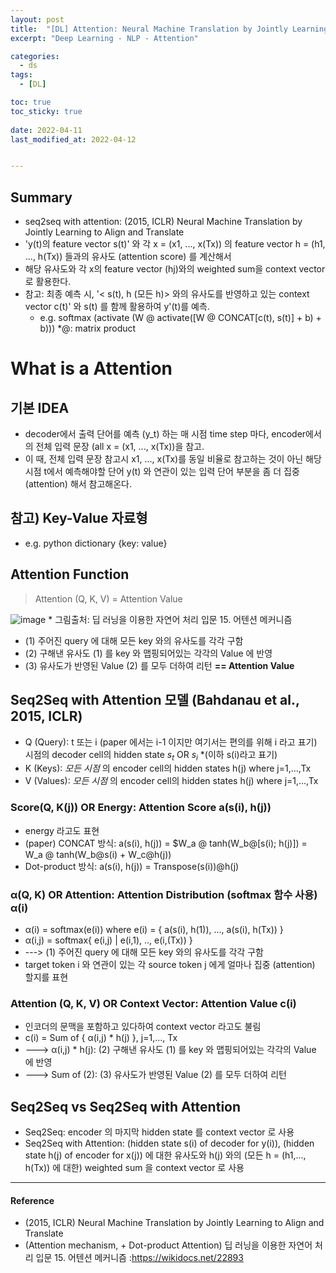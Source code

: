```yaml
---
layout: post
title:  "[DL] Attention: Neural Machine Translation by Jointly Learning to Align and Translate (ICLR, 2015)"
excerpt: "Deep Learning - NLP - Attention"

categories:
  - ds
tags:
  - [DL] 

toc: true
toc_sticky: true
 
date: 2022-04-11
last_modified_at: 2022-04-12


---
```


## Summary 
* seq2seq with attention: (2015, ICLR)  Neural Machine Translation by Jointly Learning to Align and Translate
* 'y(t)의 feature vector s(t)' 와 각 x = (x1, ..., x(Tx)) 의 feature vector h = (h1, ..., h(Tx)) 들과의 유사도 (attention score) 를 계산해서 
* 해당 유사도와 각 x의 feature vector (hj)와의 weighted sum을 context vector 로 활용한다.
* 참고: 최종 예측 시, '< s(t), h (모든 h)> 와의 유사도를 반영하고 있는 context vector c(t)' 와 s(t) 를 함께 활용하여 y'(t)를 예측. 
    * e.g. softmax (activate (W @ activate([W @ CONCAT[c(t), s(t)] + b) + b))) *@: matrix product

# What is a Attention
## 기본 IDEA
* decoder에서 출력 단어를 예측 (y_t) 하는 매 시점 time step 마다, encoder에서의 전체 입력 문장 (all x = (x1, ..., x(Tx))을 참고. 
* 이 때, 전체 입력 문장 참고시 x1, ..., x(Tx)를 동일 비율로 참고하는 것이 아닌 해당 시점 t에서 예측해야할 단어 y(t) 와 연관이 있는 입력 단어 부분을 좀 더 집중 (attention) 해서 참고해온다.

## 참고) Key-Value 자료형
* e.g. python dictionary {key: value}

## Attention Function
> Attention (Q, K, V) = Attention Value

![image](https://user-images.githubusercontent.com/98376833/162962704-aa92ba39-13f2-4579-8884-a70876d87296.png)
    * 그림출처: 딥 러닝을 이용한 자연어 처리 입문 15. 어텐션 메커니즘

* (1) 주어진 query 에 대해 모든 key 와의 유사도를 각각 구함
* (2) 구해낸 유사도 (1) 를 key 와 맵핑되어있는 각각의 Value 에 반영
* (3) 유사도가 반영된 Value (2) 를 모두 더하여 리턴 **== Attention Value**

## Seq2Seq with Attention 모델 (Bahdanau et al., 2015, ICLR) 
* Q (Query): t 또는 i (paper 에서는 i-1 이지만 여기서는 편의를 위해 i 라고 표기) 시점의 decoder cell의 hidden state $s_t$ OR $s_i$ *(이하 s(i)라고 표기)
* K (Keys): _모든 시점_ 의 encoder cell의 hidden states h(j) where j=1,...,Tx
* V (Values): _모든 시점_ 의 encoder cell의 hidden states h(j) where j=1,...,Tx

### Score(Q, K(j)) OR Energy: Attention Score a(s(i), h(j)) 
* energy 라고도 표현
* (paper) CONCAT 방식: a(s(i), h(j)) = $W_a @ tanh(W_b@[s(i); h(j)]) = W_a @ tanh(W_b@s(i) + W_c@h(j))
* Dot-product 방식: a(s(i), h(j)) = Transpose(s(i))@h(j) 

### α(Q, K) OR Attention: Attention Distribution (softmax 함수 사용) α(i)
* α(i) = softmax(e(i)) where e(i) = { a(s(i), h(1)), ..., a(s(i), h(Tx)) }
* α(i,j) = softmax{ e(i,j) | e(i,1), .., e(i,(Tx)) }
* ---> (1) 주어진 query 에 대해 모든 key 와의 유사도를 각각 구함
* target token i 와 연관이 있는 각 source token j 에게 얼마나 집중 (attention) 할지를 표현

### Attention (Q, K, V) OR Context Vector: Attention Value c(i)
* 인코더의 문맥을 포함하고 있다하여 context vector 라고도 불림
* c(i) = Sum of { α(i,j) * h(j) }, j=1,..., Tx
* --->  α(i,j) * h(j):  (2) 구해낸 유사도 (1) 를 key 와 맵핑되어있는 각각의 Value 에 반영
* ---> Sum of (2): (3) 유사도가 반영된 Value (2) 를 모두 더하여 리턴

## Seq2Seq vs Seq2Seq with Attention
* Seq2Seq: encoder 의 마지막 hidden state 를 context vector 로 사용
* Seq2Seq with Attention: (hidden state s(i) of decoder for y(i)), (hidden state h(j) of encoder for x(j)) 에 대한 유사도와 h(j) 와의 (모든 h = (h1,..., h(Tx)) 에 대한) weighted sum 을 context vector 로 사용

---
#### Reference
* (2015, ICLR)  Neural Machine Translation by Jointly Learning to Align and Translate
* (Attention mechanism, + Dot-product Attention) 딥 러닝을 이용한 자연어 처리 입문 15. 어텐션 메커니즘 :https://wikidocs.net/22893
